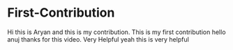 # First-Contribution
Hi this is Aryan and this is my contribution.
This is my first contribution
hello anuj thanks for this video. Very Helpful
yeah this is very helpful
